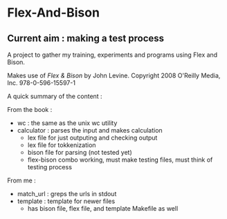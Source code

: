 # Flex-And-Bison

## Current aim : making a test process

A project to gather my training, experiments and programs using Flex and Bison.

Makes use of *Flex & Bison* by John Levine. Copyright 2008 O'Reilly Media, Inc. 978-0-596-15597-1 

A quick summary of the content :

From the book : 

* wc : the same as the unix wc utility
* calculator : parses the input and makes calculation
  * lex file for just outputing and checking output
  * lex file for tokkenization
  * bison file for parsing (not tested yet)
  * flex-bison combo working, must make testing files, must think of testing process

From me :

* match_url : greps the urls in stdout
* template : template for newer files
  * has bison file, flex file, and template Makefile as well
